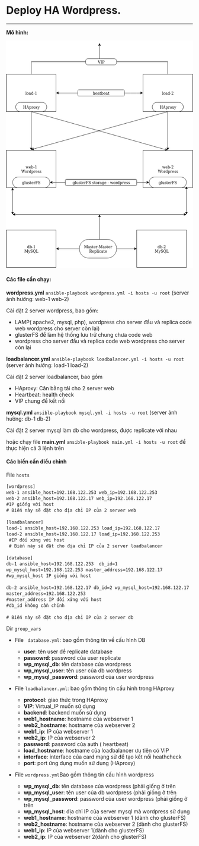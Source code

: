 # Deploy HA Wordpress.
****

**Mô hình:** 

![](https://raw.githubusercontent.com/bizflycloud/internship-0719/master/quanlm1999/ansible/HA_wordpress/HA_wordpress/group_vars/Untitled%20Diagram(1).png)

#### Các file cần chạy: 
**wordpress.yml** `ansible-playbook wordpress.yml -i hosts -u root` (server ảnh hưởng: web-1 web-2)

Cài đặt 2 server wordpress, bao gồm:
*  LAMP( apache2, mysql, php),  wordpress cho server đầu và replica code web wordpress cho server còn lại)
*  glusterFS để làm hệ thống lưu trữ  chung  chưa code web 
*  wordpress cho server đầu và replica code web wordpress cho server còn lại

**loadbalancer.yml** `ansible-playbook loadbalancer.yml -i hosts -u root` (server ảnh hưởng: load-1 load-2)

Cài đặt 2 server loadbalancer, bao gồm 
* HAproxy: Cân bằng tải cho 2 server web
* Heartbeat: health check 
* VIP chung để kết nối

**mysql.yml** `ansible-playbook mysql.yml -i hosts -u root` (server ảnh hưởng: db-1 db-2)

Cài đặt 2 server mysql làm db cho wordpress, được replicate với nhau 

hoặc chạy file **main.yml** `ansible-playbook main.yml -i hosts -u root` để thực hiện cả 3 lệnh trên


#### Các biến cấn điều chỉnh 
File `hosts`
```
[wordpress]
web-1 ansible_host=192.168.122.253 web_ip=192.168.122.253 
web-2 ansible_host=192.168.122.17 web_ip=192.168.122.17
#IP giống với host 
# Biến này sẽ đặt cho địa chỉ IP của 2 server web

[loadbalancer]
load-1 ansible_host=192.168.122.253 load_ip=192.168.122.17 
load-2 ansible_host=192.168.122.17 load_ip=192.168.122.253
 #IP đối xứng với host 
 # Biến này sẽ đặt cho địa chỉ IP của 2 server loadbalancer
 
[database]
db-1 ansible_host=192.168.122.253  db_id=1 wp_mysql_host=192.168.122.253 master_address=192.168.122.17
#wp_mysql_host IP giống với host 

db-2 ansible_host=192.168.122.17 db_id=2 wp_mysql_host=192.168.122.17 master_address=192.168.122.253 
#master_address IP đối xứng với host 
#db_id không cần chỉnh

# Biến này sẽ đặt cho địa chỉ IP của 2 server db
```


Dir `group_vars`
*   File ` database.yml`: bao gồm thông tin về cấu hình DB 
    *   **user**: tên user để replicate database
    *   **passowrd**: password của user replicate
    *   **wp_mysql_db**: tên database của wordpress
    *   **wp_mysql_user**: tên user của db wordpress
    *  **wp_mysql_password**: password của user wordpress   

*   File `loadbalancer.yml`: bao gồm thông tin cấu hình trong HAproxy
    *   **protocol**: giao thức trong HAproxy
    *   **VIP**: Virtual_IP muốn sử dụng
    *   **backend**: backend muốn sử dụng
    *   **web1_hostname**: hostname của webserver 1
    *   **web2_hostname**: hostname của webserver 2
    *   **web1_ip**: IP của webserver 1
    *   **web2_ip**: IP của webserver 2
    * **password**: password của auth ( heartbeat)
    * **load_hostname**: hostname của loadbalancer ưu tiên có VIP
    * **interface**: interface của card mạng sử để tạo  kết nối heathcheck
    * **port**: port ứng dụng muốn sử dụng (HAproxy)

* File `wordpress.yml`Bao gồm thông tin cấu hình wordpress 
    * **wp_mysql_db**: tên database của wordpress (phải giống ở trên 
    * **wp_mysql_user**: tên user của db wordpress (phải giống ở trên 
    * **wp_mysql_password**: password của user wordpress (phải giống ở trên 
    * **wp_mysql_host**: địa chỉ IP của server  mysql  mà wordpress sử dụng 
    * **web1_hostname**: hostname của webserver 1 (dành cho glusterFS)
    * **web2_hostname**: hostname của webserver 2 (dành cho glusterFS)
    * **web1_ip**: IP của webserver 1(dành cho glusterFS)
    * **web2_ip**: IP của webserver 2(dành cho glusterFS)


